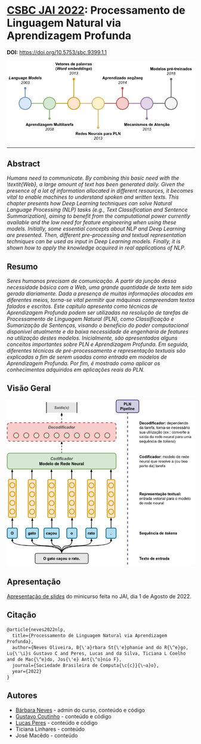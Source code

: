 # [CSBC JAI 2022](https://csbc.sbc.org.br/2022/jai/): Processamento de Linguagem Natural via Aprendizagem Profunda

**DOI:** https://doi.org/10.5753/sbc.9399.1.1

<p align="center">
  <img
    src="resources/imagens/prelim_history.png"
  >
</p>

---

## Abstract

*Humans need to communicate. By combining this basic need with the \textit{Web}, a large amount of text has been generated daily. Given the presence of a lot of information allocated in different resources, it becomes vital to enable machines to understand spoken and written texts. This chapter presents how Deep Learning techniques can solve Natural Language Processing (NLP) tasks (e.g., Text Classification and Sentence Summarization), aiming to benefit from the computational power currently available and the low need for feature engineering when using these models. Initially, some essential concepts about NLP and Deep Learning are presented. Then, different pre-processing and textual representation techniques can be used as input in Deep Learning models. Finally, it is shown how to apply the knowledge acquired in real applications of NLP.*

## Resumo

*Seres humanos precisam de comunicação. A partir da junção dessa necessidade básica com a Web, uma grande quantidade de texto tem sido gerada diariamente. Dada a presença de muitas informações alocadas em diferentes meios, torna-se vital permitir que máquinas compreendam textos falados e escritos. Este capítulo apresenta como técnicas de Aprendizagem Profunda podem ser utilizadas na resolução de tarefas de Processamento de Linguagem Natural (PLN), como Classificação e Sumarização de Sentenças, visando o benefício do poder computacional disponível atualmente e da baixa necessidade de engenharia de features na utilização destes modelos. Inicialmente, são apresentados alguns conceitos importantes sobre PLN e Aprendizagem Profunda. Em seguida, diferentes técnicas de pré-processamento e representação textuais são explicadas a fim de serem usadas como entrada em modelos de Aprendizagem Profunda. Por fim, é mostrado como aplicar os conhecimentos adquiridos em aplicações reais do PLN.*

## Visão Geral

<p align="center">
  <img
    src="resources/imagens/pln_pipeline.png"
  >
</p>

## Apresentação 

[Apresentação de *slides*](https://docs.google.com/presentation/d/e/2PACX-1vQPXP5xkfOGRj0rknIaY-5pRjLS5-TEVtGE7ac0fvC8y_AJVDvxM3eAAfAQMRfJZQ/pub?start=false&loop=false&delayms=3000&slide=id.p2) do minicurso feita no JAI, dia 1 de Agosto de 2022.

## Citação

```
@article{neves2022nlp,
  title={Processamento de Linguagem Natural via Aprendizagem Profunda},
  author={Neves Oliveira, B{\'a}rbara St{\'e}phanie and do R{\^e}go, Lu{\'\i}s Gustavo C and Peres, Lucas and da Silva, Ticiana L Coelho and de Mac{\^e}do, Jos{\'e} Ant{\^o}nio F},
  journal={Sociedade Brasileira de Computa{\c{c}}{\~a}o},
  year={2022}
}

```

## Autores

- [Bárbara Neves](https://github.com/barbaraneves) - admin do curso, conteúdo e código
- [Gustavo Coutinho](https://github.com/gustavolgcr) - conteúdo e código
- [Lucas Peres](https://github.com/lucaspg96) - conteúdo e código
- Ticiana Linhares - conteúdo
- José Macêdo - conteúdo
